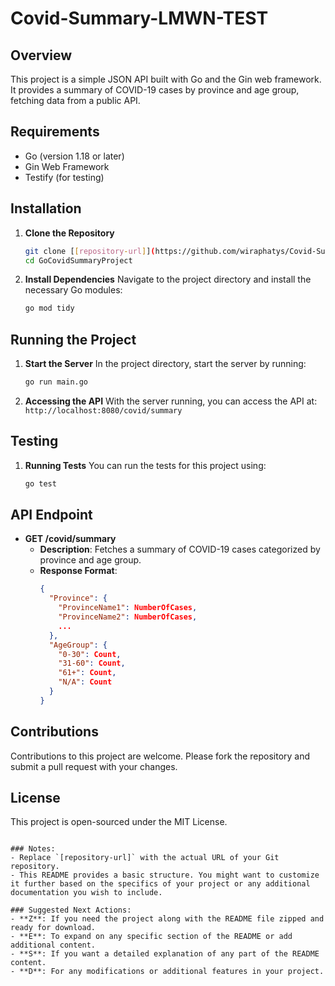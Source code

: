 # Covid-Summary-LMWN-TEST

## Overview
This project is a simple JSON API built with Go and the Gin web framework. It provides a summary of COVID-19 cases by province and age group, fetching data from a public API.

## Requirements
- Go (version 1.18 or later)
- Gin Web Framework
- Testify (for testing)

## Installation
1. **Clone the Repository**
   ```bash
   git clone [[repository-url]](https://github.com/wiraphatys/Covid-Summary-LMWN-TEST.git)
   cd GoCovidSummaryProject
   ```

2. **Install Dependencies**
   Navigate to the project directory and install the necessary Go modules:
   ```bash
   go mod tidy
   ```

## Running the Project
1. **Start the Server**
   In the project directory, start the server by running:
   ```bash
   go run main.go
   ```

2. **Accessing the API**
   With the server running, you can access the API at:
   `http://localhost:8080/covid/summary`

## Testing
1. **Running Tests**
   You can run the tests for this project using:
   ```bash
   go test
   ```

## API Endpoint
- **GET /covid/summary**
  - **Description**: Fetches a summary of COVID-19 cases categorized by province and age group.
  - **Response Format**:
    ```json
    {
      "Province": {
        "ProvinceName1": NumberOfCases,
        "ProvinceName2": NumberOfCases,
        ...
      },
      "AgeGroup": {
        "0-30": Count,
        "31-60": Count,
        "61+": Count,
        "N/A": Count
      }
    }
    ```

## Contributions
Contributions to this project are welcome. Please fork the repository and submit a pull request with your changes.

## License
This project is open-sourced under the MIT License.
```

### Notes:
- Replace `[repository-url]` with the actual URL of your Git repository.
- This README provides a basic structure. You might want to customize it further based on the specifics of your project or any additional documentation you wish to include.

### Suggested Next Actions:
- **Z**: If you need the project along with the README file zipped and ready for download.
- **E**: To expand on any specific section of the README or add additional content.
- **S**: If you want a detailed explanation of any part of the README content.
- **D**: For any modifications or additional features in your project.
